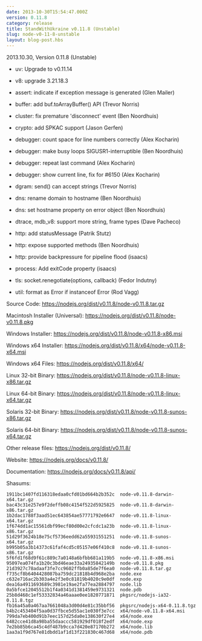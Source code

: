 ```yaml
---
date: 2013-10-30T15:54:47.000Z
version: 0.11.8
category: release
title: StandWithUkraine v0.11.8 (Unstable)
slug: node-v0-11-8-unstable
layout: blog-post.hbs
---
```


2013.10.30, Version 0.11.8 (Unstable)

* uv: Upgrade to v0.11.14

* v8: upgrade 3.21.18.3

* assert: indicate if exception message is generated (Glen Mailer)

* buffer: add buf.toArrayBuffer() API (Trevor Norris)

* cluster: fix premature 'disconnect' event (Ben Noordhuis)

* crypto: add SPKAC support (Jason Gerfen)

* debugger: count space for line numbers correctly (Alex Kocharin)

* debugger: make busy loops SIGUSR1-interruptible (Ben Noordhuis)

* debugger: repeat last command (Alex Kocharin)

* debugger: show current line, fix for #6150 (Alex Kocharin)

* dgram: send() can accept strings (Trevor Norris)

* dns: rename domain to hostname (Ben Noordhuis)

* dns: set hostname property on error object (Ben Noordhuis)

* dtrace, mdb_v8: support more string, frame types (Dave Pacheco)

* http: add statusMessage (Patrik Stutz)

* http: expose supported methods (Ben Noordhuis)

* http: provide backpressure for pipeline flood (isaacs)

* process: Add exitCode property (isaacs)

* tls: socket.renegotiate(options, callback) (Fedor Indutny)

* util: format as Error if instanceof Error (Rod Vagg)

Source Code: https://nodejs.org/dist/v0.11.8/node-v0.11.8.tar.gz

Macintosh Installer (Universal): https://nodejs.org/dist/v0.11.8/node-v0.11.8.pkg

Windows Installer: https://nodejs.org/dist/v0.11.8/node-v0.11.8-x86.msi

Windows x64 Installer: https://nodejs.org/dist/v0.11.8/x64/node-v0.11.8-x64.msi

Windows x64 Files: https://nodejs.org/dist/v0.11.8/x64/

Linux 32-bit Binary: https://nodejs.org/dist/v0.11.8/node-v0.11.8-linux-x86.tar.gz

Linux 64-bit Binary: https://nodejs.org/dist/v0.11.8/node-v0.11.8-linux-x64.tar.gz

Solaris 32-bit Binary: https://nodejs.org/dist/v0.11.8/node-v0.11.8-sunos-x86.tar.gz

Solaris 64-bit Binary: https://nodejs.org/dist/v0.11.8/node-v0.11.8-sunos-x64.tar.gz

Other release files: https://nodejs.org/dist/v0.11.8/

Website: https://nodejs.org/docs/v0.11.8/

Documentation: https://nodejs.org/docs/v0.11.8/api/

Shasums:

```
1911bc1407fd116318edaa0cfd01bd664b2b352c  node-v0.11.8-darwin-x64.tar.gz
bac43c31e257e9f2deffb08c4154f522d5925825  node-v0.11.8-darwin-x86.tar.gz
1b2dac1788f3aad51ec643854ae57771792e6647  node-v0.11.8-linux-x64.tar.gz
1f674dd1ac15561dbf99ecf80d00e2cfcdc1a23b  node-v0.11.8-linux-x86.tar.gz
51d29f3624b18e75cf5736eedd62a55931551251  node-v0.11.8-sunos-x64.tar.gz
b995b05a3b14373c61faf4cd5c05157e06f410c8  node-v0.11.8-sunos-x86.tar.gz
5f6fd1f68d9f61c889c7a0148a6bfbb681a119b5  node-v0.11.8-x86.msi
95097ea074fa1b20c3bd46eae33a24935842149b  node-v0.11.8.pkg
21d3927c78adaaf3fe7cc9602ffb0a85de7f6ea0  node-v0.11.8.tar.gz
f735cf8b6404428087ba759dc21818b4d968e2ba  node.exe
c632e716ac2b303a4e2f3e0c81819b4020c9e0df  node.exp
dea16a4911693689c3981e19ae2fa77ea2884797  node.lib
0a5bfce12045512b1f4a0341d1381459e9731321  node.pdb
25b8d468c1ef53332834a46aaae0ee1820771871  pkgsrc/nodejs-ia32-0.11.8.tgz
fb16a45a0a467aa7661048a3d00d4e81c35bbf56  pkgsrc/nodejs-x64-0.11.8.tgz
b4b2c453404f5aa0d37fbce5d55ac1e030f3e7cc  x64/node-v0.11.8-x64.msi
799da7eb400d91b7eec157d25da0e138630f27e4  x64/node.exe
6482cce41d8a98ba55daaccc581929df018f2edf  x64/node.exp
7e2bb85b6ca45c4df487b9cca7d420e87170b272  x64/node.lib
1aa3a1f9d767e81dbdd1af1d13f221830c467d68  x64/node.pdb
```
